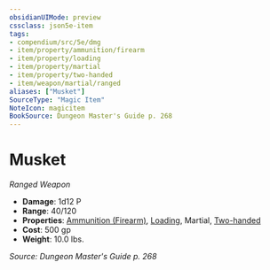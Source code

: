 ```yaml
---
obsidianUIMode: preview
cssclass: json5e-item
tags:
- compendium/src/5e/dmg
- item/property/ammunition/firearm
- item/property/loading
- item/property/martial
- item/property/two-handed
- item/weapon/martial/ranged
aliases: ["Musket"]
SourceType: "Magic Item"
NoteIcon: magicitem
BookSource: Dungeon Master's Guide p. 268
---
```

# Musket
*Ranged Weapon*  

- **Damage**: 1d12 P
- **Range**: 40/120
- **Properties**: [Ammunition (Firearm)](/2-Mechanics/CLI/rules/item-properties.md#Ammunition%20(Firearm)), [Loading](/2-Mechanics/CLI/rules/item-properties.md#Loading), Martial, [Two-handed](/2-Mechanics/CLI/rules/item-properties.md#Two-handed)
- **Cost**: 500 gp
- **Weight**: 10.0 lbs.

*Source: Dungeon Master's Guide p. 268*